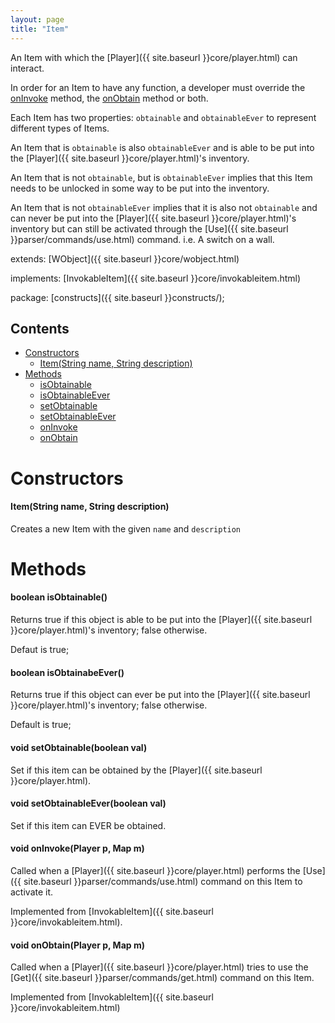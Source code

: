 ```yaml
---
layout: page
title: "Item"
---
```


An Item with which the [Player]({{ site.baseurl }}core/player.html) can interact. 

In order for an Item to have any function, a developer must override the [onInvoke](#void-oninvokeplayer-p-map-m) method, the [onObtain](#void-onobtainplayer-p-map-m) method or both. 

Each Item has two properties: `obtainable` and `obtainableEver` to represent different types of Items.

An Item that is `obtainable` is also `obtainableEver` and is able to be put into the [Player]({{ site.baseurl }}core/player.html)'s inventory. 

An Item that is not `obtainable`, but is `obtainableEver` implies that this Item needs to be unlocked in some way to be put into the inventory.

An Item that is not `obtainableEver` implies that it is also not `obtainable` and can never be put into the [Player]({{ site.baseurl }}core/player.html)'s inventory but can still be activated through the [Use]({{ site.baseurl }}parser/commands/use.html) command. i.e. A switch on a wall.

extends:
    [WObject]({{ site.baseurl }}core/wobject.html)

implements:
    [InvokableItem]({{ site.baseurl }}core/invokableitem.html)

package: [constructs]({{ site.baseurl }}constructs/);

## Contents

- [Constructors](#constructors)
  - [Item(String name, String description)](#itemstring-name-string-description)
- [Methods](#methods)
  - [isObtainable](#boolean-isobtainable)
  - [isObtainableEver](#boolean-isobtainableever)
  - [setObtainable](#void-setobtainableboolean-val)
  - [setObtainableEver](#void-setobtainableeverboolean-val)
  - [onInvoke](#void-oninvokeplayer-p-map-m)
  - [onObtain](#void-onobtainplayer-p-map-m)


# Constructors

#### Item(String name, String description)

Creates a new Item with the given `name` and `description`

# Methods

#### boolean isObtainable()

Returns true if this object is able to be put into the [Player]({{ site.baseurl }}core/player.html)'s inventory; false otherwise.

Defaut is true;

#### boolean isObtainabeEver()

Returns true if this object can ever be put into the [Player]({{ site.baseurl }}core/player.html)'s inventory; false otherwise.

Default is true;

#### void setObtainable(boolean val)

Set if this item can be obtained by the [Player]({{ site.baseurl }}core/player.html).

#### void setObtainableEver(boolean val)

Set if this item can EVER be obtained.

#### void onInvoke(Player p, Map m)

Called when a [Player]({{ site.baseurl }}core/player.html) performs the [Use]({{ site.baseurl }}parser/commands/use.html) command on this Item to activate it.

Implemented from [InvokableItem]({{ site.baseurl }}core/invokableitem.html).

#### void onObtain(Player p, Map m)

Called when a [Player]({{ site.baseurl }}core/player.html) tries to use the [Get]({{ site.baseurl }}parser/commands/get.html) command on this Item. 

Implemented from [InvokableItem]({{ site.baseurl }}core/invokableitem.html)